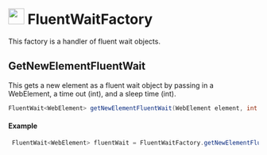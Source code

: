 # <img src="resources/jmaqslogo.jpg" height="32" width="32"> FluentWaitFactory
This factory is a handler of fluent wait objects.

## GetNewElementFluentWait
This gets a new element as a fluent wait object by passing in a WebElement, a time out (int), and a sleep time (int).
```java
FluentWait<WebElement> getNewElementFluentWait(WebElement element, int timeOutInMillis, int sleepInMillis)
```
#### Example
```java
 FluentWait<WebElement> fluentWait = FluentWaitFactory.getNewElementFluentWait(elementDriver, timeout, polling);
```
